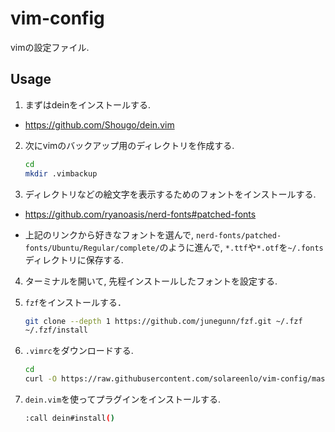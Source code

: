 # vim-config
vimの設定ファイル.

## Usage
1. まずはdeinをインストールする.
- https://github.com/Shougo/dein.vim

2. 次にvimのバックアップ用のディレクトリを作成する.
    ```bash
    cd
    mkdir .vimbackup
    ```

3. ディレクトリなどの絵文字を表示するためのフォントをインストールする.

- https://github.com/ryanoasis/nerd-fonts#patched-fonts

- 上記のリンクから好きなフォントを選んで, `nerd-fonts/patched-fonts/Ubuntu/Regular/complete/`のように進んで, `*.ttf`や`*.otf`を`~/.fonts`ディレクトリに保存する.

4. ターミナルを開いて, 先程インストールしたフォントを設定する.

5. `fzf`をインストールする．
    ```bash
    git clone --depth 1 https://github.com/junegunn/fzf.git ~/.fzf
    ~/.fzf/install
    ```

6. `.vimrc`をダウンロードする.
    ```bash
    cd
    curl -O https://raw.githubusercontent.com/solareenlo/vim-config/master/.vimrc
    ```

7. `dein.vim`を使ってプラグインをインストールする.
    ```bash
    :call dein#install()
    ```
